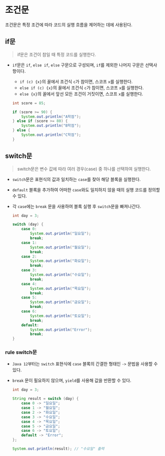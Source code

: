 # 조건문

조건문은 특정 조건에 따라 코드의 실행 흐름을 제어하는 데에 사용된다.

## if문

> if문은 조건이 참일 때 특정 코드를 실행한다.

- `if`문은 `if`, `else if`, `else` 구문으로 구성되며, `if`를 제외한 나머지 구문은 선택사항이다.
  - `if (c) {x}`의 꼴에서 조건식 `c`가 참이면, 스코프 `x`를 실행한다.
  - `else if (c) {x}`의 꼴에서 조건식 `c`가 참이면, 스코프 `x`를 실행한다.
  - `else {x}`의 꼴에서 앞선 모든 조건이 거짓이면, 스코프 `x`를 실행한다.

  ```java
  int score = 85;

  if (score >= 90) {
      System.out.println("A학점");
  } else if (score >= 80) {
      System.out.println("B학점");
  } else {
      System.out.println("C학점");
  }
  ```

## switch문

> switch문은 변수 값에 따라 여러 경우(case) 중 하나를 선택하여 실행한다.

- `switch`문은 표현식의 값과 일치하는 `case`를 찾아 해당 블록을 실행한다.
- `default` 블록을 추가하여 어떠한 `case`와도 일치하지 않을 때의 실행 코드를 정의할 수 있다.
- 각 `case`에는 `break` 문을 사용하여 블록 실행 후 `switch`문을 빠져나간다.

    ```java
    int day = 3;

    switch (day) {
        case 0:
            System.out.println("일요일");
            break;
        case 1:
            System.out.println("월요일");
            break;
        case 2:
            System.out.println("화요일");
            break;
        case 3:
            System.out.println("수요일");
            break;
        case 4:
            System.out.println("목요일");
            break;
        case 5:
            System.out.println("금요일");
            break;
        case 6:
            System.out.println("토요일");
            break;
        default:
            System.out.println("Error");
            break;
    }
    ```

### rule switch문

- `Java 12`부터는 `switch` 표현식에 `case` 블록의 간결한 형태인 `->` 문법을 사용할 수 있다.
- `break` 문이 필요하지 않으며, `yield`를 사용해 값을 반환할 수 있다.

  ```java
  int day = 3;

  String result = switch (day) {
      case 0 -> "일요일";
      case 1 -> "월요일";
      case 2 -> "화요일";
      case 3 -> "수요일";
      case 4 -> "목요일";
      case 5 -> "금요일";
      case 6 -> "토요일";
      default -> "Error";
  };

  System.out.println(result); // "수요일" 출력
  ```
